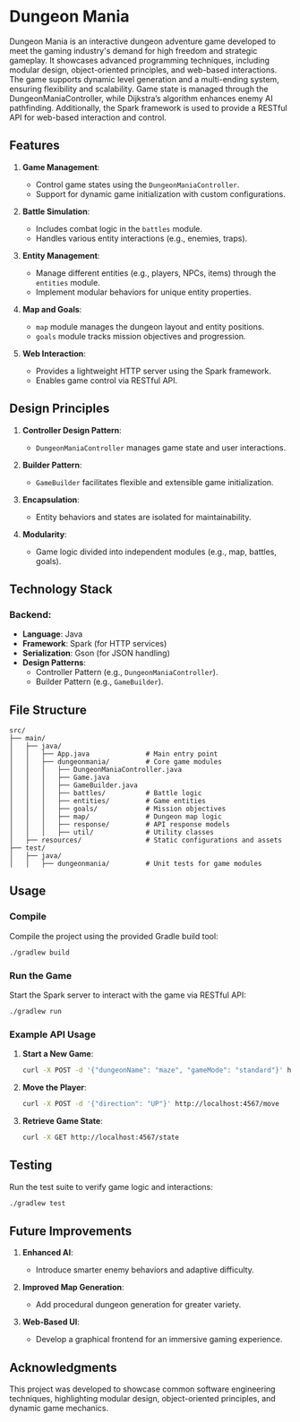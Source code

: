 
# Dungeon Mania

Dungeon Mania is an interactive dungeon adventure game developed to meet the gaming industry's demand for high freedom and strategic gameplay. It showcases advanced programming techniques, including modular design, object-oriented principles, and web-based interactions. The game supports dynamic level generation and a multi-ending system, ensuring flexibility and scalability. Game state is managed through the DungeonManiaController, while Dijkstra’s algorithm enhances enemy AI pathfinding. Additionally, the Spark framework is used to provide a RESTful API for web-based interaction and control.

## Features

1. **Game Management**:
   - Control game states using the `DungeonManiaController`.
   - Support for dynamic game initialization with custom configurations.

2. **Battle Simulation**:
   - Includes combat logic in the `battles` module.
   - Handles various entity interactions (e.g., enemies, traps).

3. **Entity Management**:
   - Manage different entities (e.g., players, NPCs, items) through the `entities` module.
   - Implement modular behaviors for unique entity properties.

4. **Map and Goals**:
   - `map` module manages the dungeon layout and entity positions.
   - `goals` module tracks mission objectives and progression.

5. **Web Interaction**:
   - Provides a lightweight HTTP server using the Spark framework.
   - Enables game control via RESTful API.

## Design Principles

1. **Controller Design Pattern**:
   - `DungeonManiaController` manages game state and user interactions.

2. **Builder Pattern**:
   - `GameBuilder` facilitates flexible and extensible game initialization.

3. **Encapsulation**:
   - Entity behaviors and states are isolated for maintainability.

4. **Modularity**:
   - Game logic divided into independent modules (e.g., map, battles, goals).

## Technology Stack

### Backend:
- **Language**: Java
- **Framework**: Spark (for HTTP services)
- **Serialization**: Gson (for JSON handling)
- **Design Patterns**:
  - Controller Pattern (e.g., `DungeonManiaController`).
  - Builder Pattern (e.g., `GameBuilder`).

## File Structure

```
src/
├── main/
│   ├── java/
│   │   ├── App.java              # Main entry point
│   │   ├── dungeonmania/         # Core game modules
│   │   │   ├── DungeonManiaController.java
│   │   │   ├── Game.java
│   │   │   ├── GameBuilder.java
│   │   │   ├── battles/          # Battle logic
│   │   │   ├── entities/         # Game entities
│   │   │   ├── goals/            # Mission objectives
│   │   │   ├── map/              # Dungeon map logic
│   │   │   ├── response/         # API response models
│   │   │   ├── util/             # Utility classes
│   ├── resources/                # Static configurations and assets
├── test/
│   ├── java/
│   │   ├── dungeonmania/         # Unit tests for game modules
```

## Usage

### Compile
Compile the project using the provided Gradle build tool:
```bash
./gradlew build
```

### Run the Game
Start the Spark server to interact with the game via RESTful API:
```bash
./gradlew run
```

### Example API Usage
1. **Start a New Game**:
   ```bash
   curl -X POST -d '{"dungeonName": "maze", "gameMode": "standard"}' http://localhost:4567/start
   ```

2. **Move the Player**:
   ```bash
   curl -X POST -d '{"direction": "UP"}' http://localhost:4567/move
   ```

3. **Retrieve Game State**:
   ```bash
   curl -X GET http://localhost:4567/state
   ```

## Testing
Run the test suite to verify game logic and interactions:
```bash
./gradlew test
```

## Future Improvements

1. **Enhanced AI**:
   - Introduce smarter enemy behaviors and adaptive difficulty.

2. **Improved Map Generation**:
   - Add procedural dungeon generation for greater variety.

3. **Web-Based UI**:
   - Develop a graphical frontend for an immersive gaming experience.


## Acknowledgments

This project was developed to showcase common software engineering techniques, highlighting modular design, object-oriented principles, and dynamic game mechanics.
